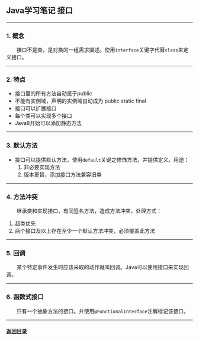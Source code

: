 ## Java学习笔记 接口
---
### 1. 概念

&emsp;&emsp;接口不是类，是对类的一组需求描述。使用`interface`关键字代替`class`来定义接口。

---
### 2. 特点

+ 接口里的所有方法自动属于public
+ 不能有实例域，声明的实例域自动成为 public static final
+ 接口可以扩展接口
+ 每个类可以实现多个接口
+ Java8开始可以添加静态方法

---
### 3. 默认方法

+ 接口可以提供默认方法，使用`default`关键之修饰方法，并提供定义。用途：
    1. 非必要实现方法
    2. 版本更替，添加接口方法兼容旧类

---
### 4. 方法冲突

&emsp;&emsp;继承类和实现接口，有同签名方法，造成方法冲突，处理方式：
1. 超类优先
2. 两个接口及以上存在至少一个默认方法冲突，必须覆盖此方法

---
### 5. 回调

&emsp;&emsp;某个特定事件发生时应该采取的动作就叫回调。Java可以使用接口来实现回调。

---
### 6. 函数式接口

&emsp;&emsp;只有一个抽象方法的接口。并使用`@FunctionalInterface`注解标记该接口。

---
#### [返回目录](./)
